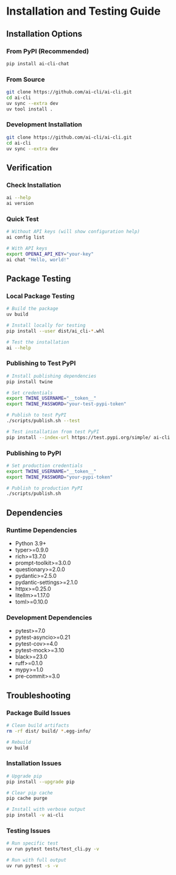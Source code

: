 # Installation and Testing Guide

## Installation Options

### From PyPI (Recommended)
```bash
pip install ai-cli-chat
```

### From Source
```bash
git clone https://github.com/ai-cli/ai-cli.git
cd ai-cli
uv sync --extra dev
uv tool install .
```

### Development Installation
```bash
git clone https://github.com/ai-cli/ai-cli.git
cd ai-cli
uv sync --extra dev
```

## Verification

### Check Installation
```bash
ai --help
ai version
```

### Quick Test
```bash
# Without API keys (will show configuration help)
ai config list

# With API keys
export OPENAI_API_KEY="your-key"
ai chat "Hello, world!"
```

## Package Testing

### Local Package Testing
```bash
# Build the package
uv build

# Install locally for testing
pip install --user dist/ai_cli-*.whl

# Test the installation
ai --help
```

### Publishing to Test PyPI
```bash
# Install publishing dependencies
pip install twine

# Set credentials
export TWINE_USERNAME="__token__"
export TWINE_PASSWORD="your-test-pypi-token"

# Publish to test PyPI
./scripts/publish.sh --test

# Test installation from test PyPI
pip install --index-url https://test.pypi.org/simple/ ai-cli
```

### Publishing to PyPI
```bash
# Set production credentials
export TWINE_USERNAME="__token__"
export TWINE_PASSWORD="your-pypi-token"

# Publish to production PyPI
./scripts/publish.sh
```

## Dependencies

### Runtime Dependencies
- Python 3.9+
- typer>=0.9.0
- rich>=13.7.0
- prompt-toolkit>=3.0.0
- questionary>=2.0.0
- pydantic>=2.5.0
- pydantic-settings>=2.1.0
- httpx>=0.25.0
- litellm>=1.17.0
- toml>=0.10.0

### Development Dependencies
- pytest>=7.0
- pytest-asyncio>=0.21
- pytest-cov>=4.0
- pytest-mock>=3.10
- black>=23.0
- ruff>=0.1.0
- mypy>=1.0
- pre-commit>=3.0

## Troubleshooting

### Package Build Issues
```bash
# Clean build artifacts
rm -rf dist/ build/ *.egg-info/

# Rebuild
uv build
```

### Installation Issues
```bash
# Upgrade pip
pip install --upgrade pip

# Clear pip cache
pip cache purge

# Install with verbose output
pip install -v ai-cli
```

### Testing Issues
```bash
# Run specific test
uv run pytest tests/test_cli.py -v

# Run with full output
uv run pytest -s -v
```
